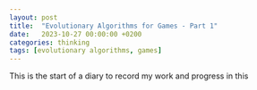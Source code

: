 ```yaml
---
layout: post
title:  "Evolutionary Algorithms for Games - Part 1"
date:   2023-10-27 00:00:00 +0200
categories: thinking
tags: [evolutionary algorithms, games]
---
```


This is the start of a diary to record my work and progress in this